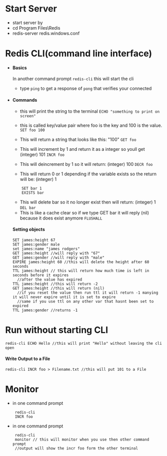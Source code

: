 # Start Server
  - start server by
 - cd Program Files\Redis
 - redis-server redis.windows.conf

# Redis CLI(command line interface)
- #### Basics
    In another command prompt
    ```redis-cli``` this will start the cli

    - type ```ping``` to get a response of ```pong``` that verifies your connected

- #### Commands
    - this will print the string to the terminal
    ```ECHO "something to print on screen" ```

     - this is called key/value pair where foo is the key and 100 is the value.
    ```SET foo 100```
    - This will return a string that looks like this: "100"
    ``` GET foo  ```
    - This will increment by 1 and return it as a integer so youll get (integer) 101
    ``` INCR foo ```
    - This will deincrement by 1 so it will return: (integer) 100
    ``` DECR foo ```
    - This will return 0 or 1 depending if the variable exists so the return will be: (integer) 1
    ```
        SET bar 1
        EXISTS bar
    ```
    - This will delete bar so it no longer exist then will return: (integer) 1
    ``` DEL bar ```
    - This is like a cache clear so if we type GET bar it will reply (nil) because it does exist anymore
    ``` FLUSHALL ```

  #### Setting objects
    ```
    SET james:height 67
    SET james:gender male
    set james:name "james rodgers"
    GET james:height //will reply with "67"
    GET james:gender //will reply with "male"
    EXPIRE james:height 60 //this will delete the height after 60 seconds
    TTL james:height // this will return how much time is left in seconds before it expires
      //after the value has expired
    TTL james:height //this will return -2
    GET james:height //this will return (nil)
      //if you reset the value then run ttl it will return -1 manying it will never expire until it is set to expire
      //same if you use ttl on any other var that hasnt been set to expired
    TTL james:gender //returns -1
# Run without starting CLI
    redis-cli ECHO Hello //this will print "Hello" without leaving the cli open

 #### Write Output to a File
    redis-cli INCR foo > Filename.txt //this will put 101 to a File

# Monitor
  - in one command prompt
     ```
      redis-cli
      INCR foo
      ```
- in one command prompt
     ```
      redis-cli
      monitor // this will monitor when you use then other command prompt
      //output will show the incr foo form the other terminal
